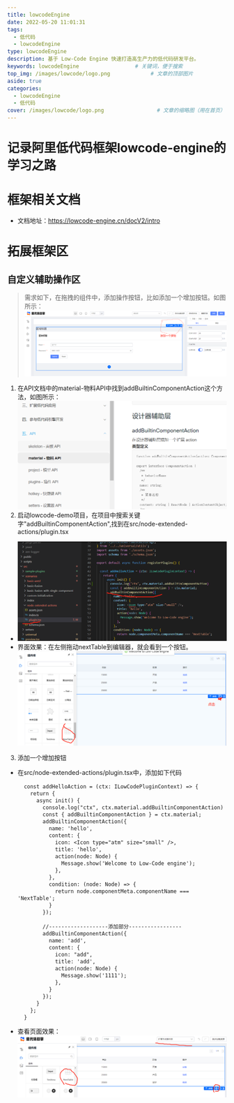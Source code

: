 ```yaml
---
title: lowcodeEngine
date: 2022-05-20 11:01:31
tags:
  - 低代码
  - lowcodeEngine
type: lowcodeEngine                                                                         # 标签、分类和友情链接三個页面需要配置(必填)
description: 基于 Low-Code Engine 快速打造高生产力的低代码研发平台。                   # 描述
keywords: lowcodeEngine                  # 关键词，便于搜索
top_img: /images/lowcode/logo.png             # 文章的顶部图片
aside: true                                                                         # 展示文章侧边栏(默认为true)
categories: 
  - lowcodeEngine
  - 低代码
cover: /images/lowcode/logo.png                 # 文章的缩略图（用在首页）
---
```


# 记录阿里低代码框架lowcode-engine的学习之路

# 框架相关文档
  * 文档地址：https://lowcode-engine.cn/docV2/intro

# 拓展框架区
## 自定义辅助操作区
> 需求如下，在拖拽的组件中，添加操作按钮，比如添加一个增加按钮。如图所示：
> ![添加按钮](/images/lowcode/添加辅助区按钮.png)

1. 在API文档中的material-物料API中找到addBuiltinComponentAction这个方法，如图所示：![辅助区api](/images/lowcode/辅助区api.png)
2. 启动lowcode-demo项目，在项目中搜索关键字"addBuiltinComponentAction",找到在src/node-extended-actions/plugin.tsx
  * ![辅助区代码](/images/lowcode/辅助区代码.png)
  * 界面效果：在左侧拖动nextTable到编辑器，就会看到一个按钮。![默认辅助区按钮](/images/lowcode/默认辅助区按钮.png)
3. 添加一个增加按钮
  * 在src/node-extended-actions/plugin.tsx中，添加如下代码
    ```
      const addHelloAction = (ctx: ILowCodePluginContext) => {
        return {
          async init() {
            console.log("ctx", ctx.material.addBuiltinComponentAction)
            const { addBuiltinComponentAction } = ctx.material;
            addBuiltinComponentAction({
              name: 'hello',
              content: {
                icon: <Icon type="atm" size="small" />,
                title: 'hello',
                action(node: Node) {
                  Message.show('Welcome to Low-Code engine');
                },
              },
              condition: (node: Node) => {
                return node.componentMeta.componentName === 'NextTable';
              }
            });

            //-------------------添加部分-----------------
            addBuiltinComponentAction({
              name: 'add',
              content: {
                icon: "add",
                title: 'add',
                action(node: Node) {
                  Message.show('1111');
                },
              }
            });
          }
        };
      }
    ```
  * 查看页面效果：![添加效果](/images/lowcode/添加按钮效果.png)


